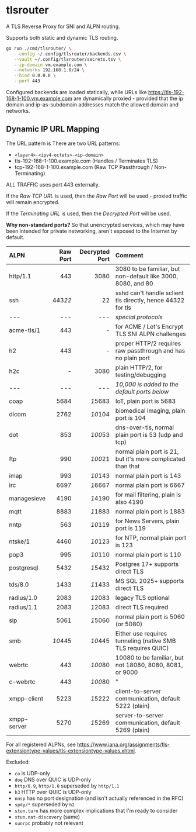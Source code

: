 # tlsrouter

A TLS Reverse Proxy for SNI and ALPN routing.

Supports both static and dynamic TLS routing.

```sh
go run ./cmd/tlsrouter/ \
   --config ~/.config/tlsrouter/backends.csv \
   --vault ~/.config/tlsrouter/secrets.tsv \
   --ip-domain vm.example.com \
   --networks 192.168.1.0/24 \
   --bind 0.0.0.0 \
   --port 443
```

Configured backends are loaded statically, while URLs like <https://tls-192-168-1-100.vm.example.com> are dynamically proxied -
provided that the ip domain and ip-as-subdomain addresses match the allowed domain and networks.

## Dynamic IP URL Mapping

The URL pattern is There are two URL patterns:
- `<layer4>-<ipv4-octets>-<ip-domain>`
- tls-192-168-1-100.example.com (Handles / Terminates TLS)
- tcp-192-168-1-100.example.com (Raw TCP Passthrough / Non-Terminating)

ALL TRAFFIC uses port 443 externally.

If the _Raw TCP URL_ is used, then the _Raw Port_ will be used - proxied traffic will remain encrypted.

If the _Terminating URL_ is used, then the _Decrypted Port_ will be used.

**Why non-standard ports?** So that unencrypted services, which may have been intended for private networking,
aren't exposed to the Internet by default.


| ALPN        |    Raw Port | Decrypted Port | Comment                                                      |
| :---------- | ----------: | -------------: | :----------------------------------------------------------- |
| http/1.1    |         443 |           3080 | 3080 to be familiar, but non-default like 3000, 8080, and 80 |
| ssh         |     443*22* |             22 | sshd can't handle sclient tls directly, hence 44322 for tls  |
| ---         |         --- |            --- | _special protocols_                                          |
| acme-tls/1  |         443 |              - | for ACME / Let's Encrypt TLS SNI ALPN challenges             |
| h2          |         443 |              - | proper HTTP/2 requires raw passthrough and has no plain port |
| h2c         |           - |           3080 | plain HTTP/2, for testing/debugging                          |
| ---         |         --- |            --- | _10,000 is added to the default ports below_                 |
| coap        |        5684 |        *1*5683 | IoT, plain port is 5683                                      |
| dicom       |        2762 |        *10*104 | biomedical imaging, plain port is 104                        |
| dot         |         853 |        *100*53 | dns-over-tls, normal plain port is 53 (udp and tcp)          |
| ftp         |         990 |        *100*21 | normal plain port is 21, but it's more complicated than that |
| imap        |         993 |        *10*143 | normal plain port is 143                                     |
| irc         |        6697 |        *1*6667 | normal plain port is 6667                                    |
| managesieve |        4190 |        *1*4190 | for mail filtering, plain is also 4190                       |
| mqtt        |        8883 |        *1*1883 | normal plain port is 1883                                    |
| nntp        |         563 |        *10*119 | for News Servers, plain port is 119                          |
| ntske/1     |        4460 |        *10*123 | for NTP, normal plain port is 123                            |
| pop3        |         995 |        *10*110 | normal plain port is 110                                     |
| postgresql  |        5432 |        *1*5432 | Postgres 17+ supports direct TLS                             |
| tds/8.0     |        1433 |        *1*1433 | MS SQL 2025+ supports direct TLS                             |
| radius/1.0  |        2083 |        *1*2083 | legacy TLS optional                                          |
| radius/1.1  |        2083 |        *1*2083 | direct TLS required                                          |
| sip         |        5061 |        *1*5060 | normal plain port is 5060 (or 5080)                          |
| smb         |     *10*445 |        *10*445 | Either use requires tunneling (native SMB TLS requires QUIC) |
| webrtc      |         443 |        *100*80 | 10080 to be familiar, but not 18080, 8080, 8081, or 9000     |
| c-webrtc    |         443 |        *100*80 | "                                                            |
| xmpp-client |        5223 |        *1*5222 | client-to-server communication, default 5222 (plain)         |
| xmpp-server |        5270 |        *1*5269 | server-to-server communication, default 5269 (plain)         |

For all registered ALPNs, see <https://www.iana.org/assignments/tls-extensiontype-values/tls-extensiontype-values.xhtml>.

Excluded:
- `co` is UDP-only
- `doq` DNS over QUIC is UDP-only
- `http/0.9`, `http/1.0` superseded by `http/1.1`
- `h3` HTTP over QUIC is UDP-only
- `nnsp` has no port designation (and isn't actually referenced in the RFC)
- `spdy/*` superseded by `h2`
- `stun.turn` has more complex implications that I'm ready to consider
- `stun.nat-discovery` (same)
- `sunrpc` probably not relevant
